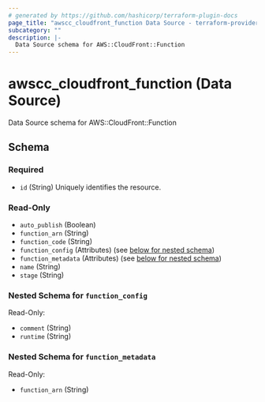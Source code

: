 ```yaml
---
# generated by https://github.com/hashicorp/terraform-plugin-docs
page_title: "awscc_cloudfront_function Data Source - terraform-provider-awscc"
subcategory: ""
description: |-
  Data Source schema for AWS::CloudFront::Function
---
```


# awscc_cloudfront_function (Data Source)

Data Source schema for AWS::CloudFront::Function



<!-- schema generated by tfplugindocs -->
## Schema

### Required

- `id` (String) Uniquely identifies the resource.

### Read-Only

- `auto_publish` (Boolean)
- `function_arn` (String)
- `function_code` (String)
- `function_config` (Attributes) (see [below for nested schema](#nestedatt--function_config))
- `function_metadata` (Attributes) (see [below for nested schema](#nestedatt--function_metadata))
- `name` (String)
- `stage` (String)

<a id="nestedatt--function_config"></a>
### Nested Schema for `function_config`

Read-Only:

- `comment` (String)
- `runtime` (String)


<a id="nestedatt--function_metadata"></a>
### Nested Schema for `function_metadata`

Read-Only:

- `function_arn` (String)


